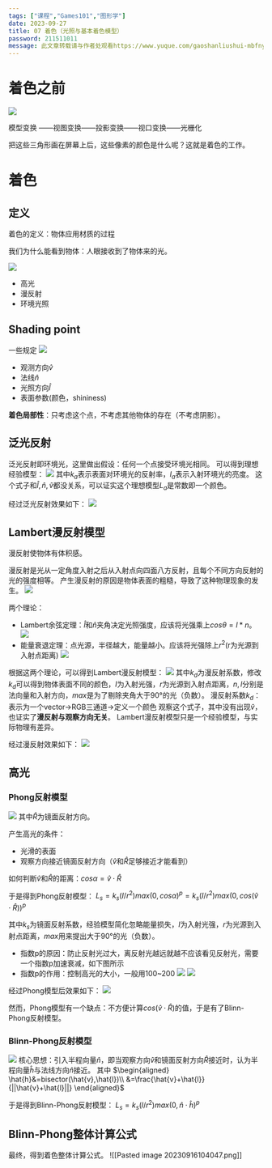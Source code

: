 ```yaml
---
tags: ["课程","Games101","图形学"]
date: 2023-09-27
title: 07 着色（光照与基本着色模型） 
password: 211511011
message: 此文章转载请与作者处观看https://www.yuque.com/gaoshanliushui-mbfny
---
```

# 着色之前

![](/images/posts/1694776433532-088fe65d-1c55-4586-a51c-ed607b4c31c6.png)

模型变换 ——视图变换——投影变换——视口变换——光栅化

把这些三角形画在屏幕上后，这些像素的颜色是什么呢？这就是着色的工作。

# 着色

## 定义

着色的定义：物体应用材质的过程

我们为什么能看到物体：人眼接收到了物体来的光。

![](/images/posts/1694776433894-b1a8a5df-0e29-4d51-bc5f-1169a8ce83c2.png)

- 高光
- 漫反射
- 环境光照

## Shading point

一些规定
![](/images/posts/1694776433567-18f720b9-67d6-4afd-b628-987d6d85418f.png)

- 观测方向$\hat{v}$
- 法线$\hat{n}$
- 光照方向$\hat{l}$
- 表面参数(颜色，shininess)

**着色局部性**：只考虑这个点，不考虑其他物体的存在（不考虑阴影）。

## 泛光反射

泛光反射即环境光，这里做出假设：任何一个点接受环境光相同。
可以得到理想经验模型：
![](/images/posts/1694776433397-67100f8b-e515-42d4-b714-56f6ba814716.png)
其中$k_{a}$表示表面对环境光的反射率，$I_{a}$表示入射环境光的亮度。
这个式子和$\hat{l},\hat{n},\hat{v}$都没关系，可以证实这个理想模型$L_{a}$是常数即一个颜色。

经过泛光反射效果如下：
![](/images/posts/1694776433325-33140075-4632-4d2b-8690-f74e9e346c71.png)

## Lambert漫反射模型

漫反射使物体有体积感。

漫反射是光从一定角度入射之后从入射点向四面八方反射，且每个不同方向反射的光的强度相等。
产生漫反射的原因是物体表面的粗糙，导致了这种物理现象的发生。
![](/images/posts/1694776433999-85c7b342-4524-4297-b4c8-dda5b4d26eb8.png)

两个理论：

- Lambert余弦定理：$\hat{l}$和$\hat{n}$夹角决定光照强度，应该将光强乘上$cos\theta = l*n$。
  ![](/images/posts/1694776434159-796b8858-b150-4059-a889-4cc0e39ef83f.png)
- 能量衰退定理：点光源，半径越大，能量越小。应该将光强除上$r^{2}$(r为光源到入射点距离)
  ![](/images/posts/1694776434786-8d890b13-6753-47bc-88fc-f99499271f22.png)

根据这两个理论，可以得到Lambert漫反射模型：
![](/images/posts/1694776435000-a1536d0a-8c29-4c78-bcd9-e993e00b5d02.png)
其中$k_{d}$为漫反射系数，修改$k_{d}$可以得到物体表面不同的颜色，$I$为入射光强，$r$为光源到入射点距离，$n,l$分别是法向量和入射方向，$max$是为了剔除夹角大于90°的光（负数）。
漫反射系数$k_{d}$：表示为一个vector→RGB三通道→定义一个颜色
观察这个式子，其中没有出现$\hat{v}$，也证实了**漫反射与观察方向无关**。
Lambert漫反射模型只是一个经验模型，与实际物理有差异。

经过漫反射效果如下：
![](/images/posts/1694776434934-fba0dbab-78a3-443f-84ab-f5ba321e3432.png)

## 高光

### Phong反射模型

![](/images/posts/1694776436340-f8abe673-0b83-4eb5-8545-6c31779294ab.png)
其中$\hat{R}$为镜面反射方向。

产生高光的条件：

- 光滑的表面
- 观察方向接近镜面反射方向（$\hat{v}$和$\hat{R}$足够接近才能看到）

如何判断$\hat{v}$和$\hat{R}$的距离：$cos\alpha=\hat{v}\cdot\hat{R}$

于是得到Phong反射模型：
$L_{s} = k_{s}(I/r^{2})max(0,cos\alpha)^{p} = k_{s}(I/r^{2})max(0,cos(\hat{v}\cdot\hat{R}))^{p}$

其中$k_{s}$为镜面反射系数，经验模型简化忽略能量损失，$I$为入射光强，$r$为光源到入射点距离，$max$用来提出大于90°的光（负数）。

- 指数p的原因：防止反射光过大，离反射光越远就越不应该看见反射光，需要一个指数p加速衰减，如下图所示
- 指数p的作用：控制高光的大小，一般用100~200
  ![](/images/posts/1694776437642-45c2edad-abe3-4da5-843f-7c63ac017453.png)
  ![](/images/posts/1694776438013-4ca2bd2e-ba99-4ff0-8fee-c57575333860.png)

经过Phong模型后效果如下：
![](/images/posts/1694776437899-419c0197-7dfb-4412-8331-64eee6bc580c.png)

然而，Phong模型有一个缺点：不方便计算$cos(\hat{v}\cdot\hat{R})$的值，于是有了Blinn-Phong反射模型。

### Blinn-Phong反射模型

![](/images/posts/1694776438517-682cc0d2-5b6c-4841-a584-2a011f4ac373.png)
核心思想：引入半程向量$\hat{n}$，即当观察方向$\hat{v}$和镜面反射方向$\hat{R}$接近时，认为半程向量$\hat{h}$与法线方向$\hat{n}$接近。
其中
$\begin{aligned}
\hat{h}&=bisector(\hat{v},\hat{l})\\
&=\frac{\hat{v}+\hat{l}}{||\hat{v}+\hat{l}||}
\end{aligned}$

于是得到Blinn-Phong反射模型：
$L_{s}=k_{s}(l/r^{2})max(0, \hat{n}\cdot \hat{h})^{p}$

## Blinn-Phong整体计算公式

最终，得到着色整体计算公式。
![[Pasted image 20230916104047.png]]